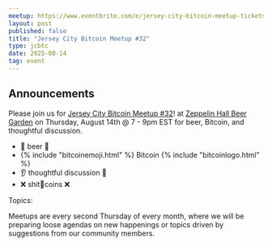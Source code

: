 ```yaml
---
meetup: https://www.eventbrite.com/e/jersey-city-bitcoin-meetup-tickets-824077276317?aff=oddtdtcreator
layout: post
published: false
title: "Jersey City Bitcoin Meetup #32"
type: jcbtc
date: 2025-08-14
tag: event
---
```

## Announcements

Please join us for <a href="https://www.eventbrite.com/e/jersey-city-bitcoin-meetup-tickets-824077276317?aff=oddtdtcreator" target="_blank">Jersey City Bitcoin Meetup #32</a>! at <a href="https://maps.app.goo.gl/xghGUsfjz4JeEvwp8" target="_blank">Zeppelin Hall Beer Garden</a> on Thursday, August 14th @ 7 - 9pm EST for beer, Bitcoin, and thoughtful discussion.

* 🍺 beer 🍻
* {% include "bitcoinemoji.html" %} Bitcoin {% include "bitcoinlogo.html" %}
* 👂 thoughtful discussion 📢
* ❌ shit💩coins ❌

<p></p>

Topics:

<p></p>

Meetups are every second Thursday of every month, where we will be preparing loose agendas on new happenings or topics driven by suggestions from our community members.